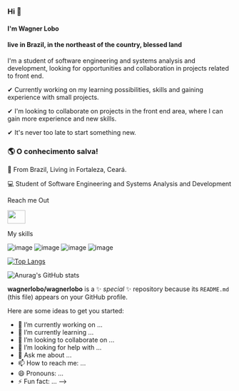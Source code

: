 ### Hi 👋

#### I'm Wagner Lobo

#### live in Brazil, in the northeast of the country, blessed land 

I'm a student of software engineering and systems analysis and development, looking for opportunities and collaboration in projects related to front end.

✔ Currently working on my learning possibilities, skills and gaining experience with small projects.

✔ I'm looking to collaborate on projects in the front end area, where I can gain more experience and new skills.

✔ It's never too late to start something new.


### 🌎  O conhecimento salva!

📍 From Brazil, Living in Fortaleza, Ceará.

💻 Student of Software Engineering and Systems Analysis and Development

Reach me Out

<a href="https://www.facebook.com/wagner.lobo.33/" target="blank">
<img height="30" width="40" src="https://cdn.jsdelivr.net/gh/devicons/devicon/icons/facebook/facebook-original.svg">
</a>

My skills 

![image](https://user-images.githubusercontent.com/67172241/123693632-ab5c9a00-d82e-11eb-9cbe-a3c190e561a4.png)
![image](https://user-images.githubusercontent.com/67172241/123693658-b7e0f280-d82e-11eb-9c73-5c912574074c.png)
![image](https://user-images.githubusercontent.com/67172241/123693694-c16a5a80-d82e-11eb-91d9-ef6d5599d384.png)
![image](https://user-images.githubusercontent.com/67172241/123693982-1ad28980-d82f-11eb-842d-8ccc93d72a9a.png)



[![Top Langs](https://github-readme-stats.vercel.app/api/top-langs/?username=wagnerlobo&layout=compact)](https://github.com/wagnerlobo/github-readme-stats)


![Anurag's GitHub stats](https://github-readme-stats.vercel.app/api?username=wagnerlobo&show_icons=true&theme=radical)

**wagnerlobo/wagnerlobo** is a ✨ _special_ ✨ repository because its `README.md` (this file) appears on your GitHub profile.



Here are some ideas to get you started:

- 🔭 I’m currently working on ...
- 🌱 I’m currently learning ...
- 👯 I’m looking to collaborate on ...
- 🤔 I’m looking for help with ...
- 💬 Ask me about ...
- 📫 How to reach me: ...
- 😄 Pronouns: ...
- ⚡ Fun fact: ...
-->
